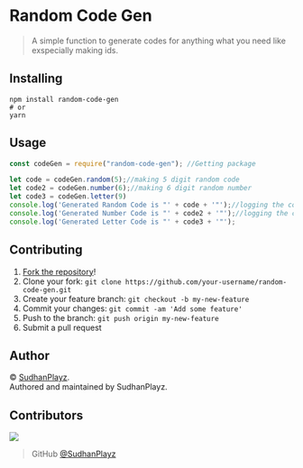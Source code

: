 # Random Code Gen

> A simple function to generate codes for anything what you need like exspecially making ids.

## Installing

```npm
npm install random-code-gen
# or
yarn
```

## Usage

```js
const codeGen = require("random-code-gen"); //Getting package

let code = codeGen.random(5);//making 5 digit random code
let code2 = codeGen.number(6);//making 6 digit random number
let code3 = codeGen.letter(9)
console.log('Generated Random Code is "' + code + '"');//logging the code
console.log('Generated Number Code is "' + code2 + '"');//logging the code2
console.log('Generated Letter Code is "' + code3 + '"');
```

## Contributing

1. [Fork the repository](https://github.com/SudhanPlayz/random-code-gen/fork)!
2. Clone your fork: `git clone https://github.com/your-username/random-code-gen.git`
3. Create your feature branch: `git checkout -b my-new-feature`
4. Commit your changes: `git commit -am 'Add some feature'`
5. Push to the branch: `git push origin my-new-feature`
6. Submit a pull request

## Author

© [SudhanPlayz](https://github.com/SudhanPlayz).  
Authored and maintained by SudhanPlayz.

## Contributors

<a href="https://github.com/SudhanPlayz/Random-Code-Gen/graphs/contributors">
  <img src="https://contributors-img.web.app/image?repo=SudhanPlayz/Random-Code-Gen" />
</a>

> GitHub [@SudhanPlayz](https://github.com/SudhanPlayz)
